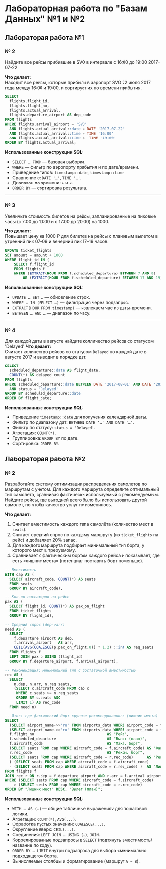 # Лабораторная работа по "Базам Данных" №1 и №2


## Лабораторая работа №1


### № 2
Найдите все рейсы прибившие в SVO в интервале с 16:00 до 19:00 2017-07-22

**Что делает:**  
Находит все рейсы, которые прибыли в аэропорт SVO 22 июля 2017 года между 16:00 и 19:00, и сортирует их по времени прибытия.

```sql
SELECT
  flights.flight_id,
  flights.flight_no,
  flights.actual_arrival,
  flights.departure_airport AS dep_code
FROM flights
WHERE flights.arrival_airport = 'SVO'
  AND flights.actual_arrival::date = DATE '2017-07-22'
  AND flights.actual_arrival::time > TIME '16:00'
  AND flights.actual_arrival::time <  TIME '19:00'
ORDER BY flights.actual_arrival;
```
**Использованные конструкции SQL:**
- `SELECT … FROM` — базовая выборка.
- `WHERE` — фильтр по аэропорту прибытия и по дате/времени.
- Приведение типов: `timestamp::date`, `timestamp::time`.
- Сравнение c: `DATE '…'`, `TIME '…'`.
- Диапазон по времени: `>` и `<`.
- `ORDER BY` — сортировка результата.

---
### № 3

Увеличьте стоимость билетов на рейсы, запланированные на пиковые часы (с 7:00 до 10:00 и с 17:00 до 20:00) на 1000. 

**Что делает:**  
Повышает цену на 1000 ₽ для билетов на рейсы с плановым вылетом в утренний пик 07–09 и вечерний пик 17–19 часов.


```sql
UPDATE ticket_flights
SET amount = amount + 1000
WHERE flight_id IN (
    SELECT f.flight_id
    FROM flights f
    WHERE (EXTRACT(HOUR FROM f.scheduled_departure) BETWEEN 7 AND 9)
        OR (EXTRACT(HOUR FROM f.scheduled_departure) BETWEEN 17 AND 19));

```
**Использованные конструкции SQL:**
- `UPDATE … SET …` — обновление строк.
- `WHERE … IN (SELECT …)` — фильтрация через подзапрос.
- `EXTRACT(HOUR FROM timestamp)` — извлекаем час из даты-времени.
- `BETWEEN … AND …` — диапазон по часу.

---
### № 4

Для каждой даты в августе найдите колличество рейсов со статусом 'Delayed'
**Что делает:**  
Считает количество рейсов со статусом `Delayed` по каждой дате в августе 2017 и выводит в порядке дат.


```sql
SELECT
  scheduled_departure::date AS flight_date,
  COUNT(*) AS delayed_count
FROM flights
WHERE scheduled_departure::date BETWEEN DATE '2017-08-01' AND DATE '2017-08-31'
  AND status = 'Delayed'
GROUP BY scheduled_departure::date
ORDER BY flight_date;
```
**Использованные конструкции SQL:**
- Приведение `timestamp::date` для получения календарной даты.
- Фильтр по диапазону дат: `BETWEEN DATE '…' AND DATE '…'`.
- Фильтр по статусу: `status = 'Delayed'`.
- Агрегация: `COUNT(*)`.
- Группировка: `GROUP BY` по дате.
- Сортировка: `ORDER BY`.


## Лабораторая работа №2


### № 2

Разработайте систему оптимизации распределения самолетов по маршрутам с учетом. Для каждого маршрута определите оптимальный тип самолета, сравнивая фактически используемый с рекомендуемым. Найдите рейсы, где выгодней всего было бы использовать другой самолет, но чтобы качество услуг не изменилось.

**Что делает:**  
1. Считает вместимость каждого типа самолёта (количество мест в `seats`).  
2. Считает средний спрос по каждому маршруту (из `ticket_flights` на рейс) и добавляет 20% запас.  
3. Для каждого маршрута подбирает минимальный тип борта, у которого мест ≥ требуемому.  
4. Сравнивает с фактическим бортом каждого рейса и показывает, где есть «лишние места» (потенциал поставить борт поменьше).


```sql
-- Вместимость
WITH cap AS (
  SELECT aircraft_code, COUNT(*) AS seats
  FROM seats
  GROUP BY aircraft_code),

-- Кол-во пассажиров на рейсе
pax AS (
  SELECT flight_id, COUNT(*) AS pax_on_flight
  FROM ticket_flights
  GROUP BY flight_id),

-- Средний спрос (dep->arr)
need AS (
  SELECT
    f.departure_airport AS dep,
    f.arrival_airport   AS arr,
    CEIL(AVG(COALESCE(p.pax_on_flight,0)) * 1.2) ::int AS req_seats
  FROM flights f
  LEFT JOIN pax p USING (flight_id)
  GROUP BY f.departure_airport, f.arrival_airport),

-- Рекомендация: минимальный тип с достаточной вместимостью
rec AS (
  SELECT
    n.dep, n.arr, n.req_seats,
    (SELECT c.aircraft_code FROM cap c
     WHERE c.seats >= n.req_seats
     ORDER BY c.seats ASC
     LIMIT 1) AS rec_code
  FROM need n)

-- Итог: где фактический борт крупнее рекомендованного (лишние места)
SELECT
  (SELECT airport_name->>'ru' FROM airports_data WHERE airport_code = f.departure_airport) || ' → ' ||
  (SELECT airport_name->>'ru' FROM airports_data WHERE airport_code = f.arrival_airport)                            AS "Маршрут",
  f.flight_no                                 AS "Рейс",
  f.scheduled_departure                       AS "Вылет (план)",
  f.aircraft_code                             AS "Факт. борт",
  (SELECT seats FROM cap WHERE aircraft_code = f.aircraft_code) AS "Факт. мест",
  r.rec_code                                  AS "Реком. борт",
  (SELECT seats FROM cap WHERE aircraft_code = r.rec_code)      AS "Реком. мест",
  ( (SELECT seats FROM cap WHERE aircraft_code = f.aircraft_code)
  - (SELECT seats FROM cap WHERE aircraft_code = r.rec_code) )  AS "Лишних мест"
FROM flights f
JOIN rec r ON r.dep = f.departure_airport AND r.arr = f.arrival_airport
WHERE (SELECT seats FROM cap WHERE aircraft_code = f.aircraft_code)
    > (SELECT seats FROM cap WHERE aircraft_code = r.rec_code)
ORDER BY "Лишних мест" DESC, "Вылет (план)";
```

**Использованные конструкции SQL:**
- `WITH … AS (…)` — общие табличные выраженияv для пошаговой логики.
- Агрегации: `COUNT(*)`, `AVG(...)`.
- Обработка пустых значений: `COALESCE(...)`.
- Округление вверх: `CEIL(...)`.
- Соединения: `LEFT JOIN … USING (…)`, `JOIN`.
- Коррелированные подзапросы в `SELECT` (подтянуть вместимость/название по коду).
- `ORDER BY … LIMIT` внутри подзапроса для выбора «минимально подходящего» борта.
- Вычисляемые столбцы и форматирование (маршрут `A → B`).
